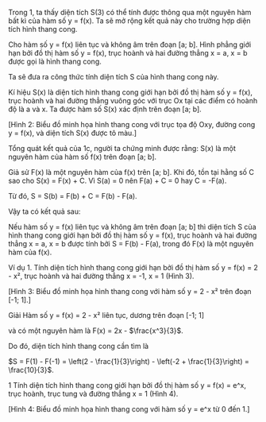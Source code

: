 Trong 1, ta thấy diện tích S(3) có thể tính được thông qua một nguyên hàm bất kì của hàm số y = f(x). Ta sẽ mở rộng kết quả này cho trường hợp diện tích hình thang cong.

Cho hàm số y = f(x) liên tục và không âm trên đoạn [a; b]. Hình phẳng giới hạn bởi đồ thị hàm số y = f(x), trục hoành và hai đường thẳng x = a, x = b được gọi là hình thang cong.

Ta sẽ đưa ra công thức tính diện tích S của hình thang cong này.

Kí hiệu S(x) là diện tích hình thang cong giới hạn bởi đồ thị hàm số y = f(x), trục hoành và hai đường thẳng vuông góc với trục Ox tại các điểm có hoành độ là a và x. Ta được hàm số S(x) xác định trên đoạn [a; b].

[Hình 2: Biểu đồ minh họa hình thang cong với trục tọa độ Oxy, đường cong y = f(x), và diện tích S(x) được tô màu.]

Tổng quát kết quả của 1c, người ta chứng minh được rằng:
S(x) là một nguyên hàm của hàm số f(x) trên đoạn [a; b].

Giả sử F(x) là một nguyên hàm của f(x) trên [a; b]. Khi đó, tồn tại hằng số C sao cho S(x) = F(x) + C. Vì S(a) = 0 nên F(a) + C = 0 hay C = -F(a).

Từ đó, S = S(b) = F(b) + C = F(b) - F(a).

Vậy ta có kết quả sau:

Nếu hàm số y = f(x) liên tục và không âm trên đoạn [a; b] thì diện tích S của hình thang cong giới hạn bởi đồ thị hàm số y = f(x), trục hoành và hai đường thẳng x = a, x = b được tính bởi
S = F(b) - F(a),
trong đó F(x) là một nguyên hàm của f(x).

Ví dụ 1. Tính diện tích hình thang cong giới hạn bởi đồ thị hàm số y = f(x) = 2 - x², trục hoành và hai đường thẳng x = -1, x = 1 (Hình 3).

[Hình 3: Biểu đồ minh họa hình thang cong với hàm số y = 2 - x² trên đoạn [-1; 1].]

Giải
Hàm số y = f(x) = 2 - x² liên tục, dương trên đoạn [-1; 1]

và có một nguyên hàm là F(x) = 2x - $\frac{x^3}{3}$.

Do đó, diện tích hình thang cong cần tìm là

$S = F(1) - F(-1) = \left(2 - \frac{1}{3}\right) - \left(-2 + \frac{1}{3}\right) = \frac{10}{3}$.

1 Tính diện tích hình thang cong giới hạn bởi đồ thị hàm số y = f(x) = e^x, trục hoành, trục tung và đường thẳng x = 1 (Hình 4).

[Hình 4: Biểu đồ minh họa hình thang cong với hàm số y = e^x từ 0 đến 1.]